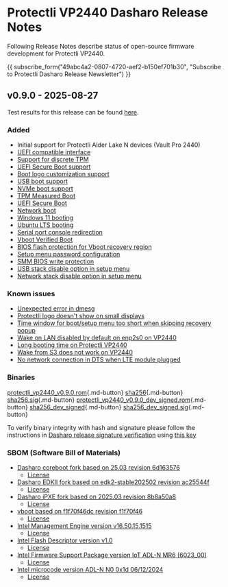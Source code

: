 # Protectli VP2440 Dasharo Release Notes

Following Release Notes describe status of open-source firmware development for
Protectli VP2440.

{{ subscribe_form("49abc4a2-0807-4720-aef2-b150ef701b30",
"Subscribe to Protectli Dasharo Release Newsletter") }}

## v0.9.0 - 2025-08-27

Test results for this release can be found
[here](https://github.com/Dasharo/osfv-results/blob/main/boards/Protectli/VP2440/v0.9.0-results.csv).

### Added

- Initial support for Protectli Alder Lake N devices (Vault Pro 2440)
- [UEFI compatible interface](https://docs.dasharo.com/unified-test-documentation/dasharo-compatibility/30M-uefi-compatible-interface/)
- [Support for discrete TPM](https://docs.dasharo.com/unified-test-documentation/dasharo-security/200-tpm-support/)
- [UEFI Secure Boot support](https://docs.dasharo.com/unified-test-documentation/dasharo-security/206-secure-boot/)
- [Boot logo customization support](https://docs.dasharo.com/unified-test-documentation/dasharo-compatibility/328-logo-customization-functionality/)
- [USB boot support](https://docs.dasharo.com/unified-test-documentation/dasharo-compatibility/31N-usb-boot/)
- [NVMe boot support](https://docs.dasharo.com/unified-test-documentation/dasharo-compatibility/312-nvme-support/)
- [TPM Measured Boot](https://docs.dasharo.com/unified-test-documentation/dasharo-security/203-measured-boot/)
- [UEFI Secure Boot](https://docs.dasharo.com/unified-test-documentation/dasharo-security/206-secure-boot/)
- [Network boot](https://docs.dasharo.com/unified-test-documentation/dasharo-compatibility/315b-netboot-utilities/)
- [Windows 11 booting](https://docs.dasharo.com/unified-test-documentation/dasharo-compatibility/31A-windows-booting/)
- [Ubuntu LTS booting](https://docs.dasharo.com/unified-test-documentation/dasharo-compatibility/308-debian-stable-and-ubuntu-lts-support/)
- [Serial port console redirection](https://docs.dasharo.com/unified-test-documentation/dasharo-compatibility/31G-ec-and-superio/#sio004001-serial-port-in-firmware)
- [Vboot Verified Boot](https://docs.dasharo.com/guides/vboot-signing/)
- [BIOS flash protection for Vboot recovery region](https://docs.dasharo.com/unified-test-documentation/dasharo-security/20J-bios-lock-support/)
- [Setup menu password configuration](https://docs.dasharo.com/dasharo-menu-docs/overview/#dasharo-menu-guides)
- [SMM BIOS write protection](https://docs.dasharo.com/dasharo-menu-docs/dasharo-system-features/#dasharo-security-options)
- [USB stack disable option in setup menu](https://docs.dasharo.com/dasharo-menu-docs/dasharo-system-features/#usb-configuration)
- [Network stack disable option in setup menu](https://docs.dasharo.com/dasharo-menu-docs/dasharo-system-features/#networking-options)

### Known issues

- [Unexpected error in dmesg](https://github.com/Dasharo/dasharo-issues/issues/1187)
- [Protectli logo doesn't show on small displays](https://github.com/Dasharo/dasharo-issues/issues/1541/)
- [Time window for boot/setup menu too short when skipping recovery popup](https://github.com/Dasharo/dasharo-issues/issues/1539)
- [Wake on LAN disabled by default on enp2s0 on VP2440](https://github.com/Dasharo/dasharo-issues/issues/1503)
- [Long booting time on Protectli VP2440](https://github.com/Dasharo/dasharo-issues/issues/1502)
- [Wake from S3 does not work on VP2440](https://github.com/Dasharo/dasharo-issues/issues/1351)
- [No network connection in DTS when LTE module plugged](https://github.com/Dasharo/dasharo-issues/issues/1289)

### Binaries

[protectli_vp2440_v0.9.0.rom][protectli_vp2440_v0.9.0.rom_file]{.md-button}
[sha256][protectli_vp2440_v0.9.0.rom_hash]{.md-button}
[sha256.sig][protectli_vp2440_v0.9.0.rom_sig]{.md-button}
[protectli_vp2440_v0.9.0_dev_signed.rom][protectli_vp2440_v0.9.0_dev_signed.rom_file]{.md-button}
[sha256_dev_signed][protectli_vp2440_v0.9.0_dev_signed.rom_hash]{.md-button}
[sha256_dev_signed.sig][protectli_vp2440_v0.9.0_dev_signed.rom_sig]{.md-button}

To verify binary integrity with hash and signature please follow the
instructions in [Dasharo release signature verification](../../guides/signature-verification.md)
using [this key](https://raw.githubusercontent.com/3mdeb/3mdeb-secpack/master/customer-keys/protectli/release-keys/dasharo-release-0.9.x-for-protectli-signing-key.asc)

### SBOM (Software Bill of Materials)

- [Dasharo coreboot fork based on 25.03 revision 6d163576](https://github.com/Dasharo/coreboot/tree/6d163576)
    + [License](https://github.com/Dasharo/coreboot/blob/6d163576/COPYING)
- [Dasharo EDKII fork based on edk2-stable202502 revision ac25544f](https://github.com/Dasharo/edk2/tree/ac25544f)
    + [License](https://github.com/Dasharo/edk2/blob/ac25544f/License.txt)
- [Dasharo iPXE fork based on 2025.03 revision 8b8a50a8](https://github.com/Dasharo/ipxe/tree/8b8a50a8)
    + [License](https://github.com/Dasharo/ipxe/blob/8b8a50a8/COPYING.GPLv2)
- [vboot based on f1f70f46dc revision f1f70f46](https://chromium.googlesource.com/chromiumos/platform/vboot_reference/+/f1f70f46/)
    + [License](https://chromium.googlesource.com/chromiumos/platform/vboot_reference/+/f1f70f46/LICENSE)
- [Intel Management Engine version v16.50.15.1515](https://github.com/Dasharo/dasharo-blobs/blob/52647f9c/protectli/vault_adl_n/vp2440/me.bin)
    + [License](https://github.com/Dasharo/dasharo-blobs/blob/52647f9c/licenses/pv%20intel%20obl%20software%20license%20agreement%2011.2.2017.pdf)
- [Intel Flash Descriptor version v1.0](https://github.com/Dasharo/dasharo-blobs/blob/52647f9c/protectli/vault_adl_n/vp2440/descriptor.bin)
    + [License](https://github.com/Dasharo/dasharo-blobs/blob/52647f9c/licenses/pv%20intel%20obl%20software%20license%20agreement%2011.2.2017.pdf)
- [Intel Firmware Support Package version IoT ADL-N MR6 (6023_00)](https://github.com/intel/FSP/commits/86c91116/AlderLakeFspBinPkg/IoT/AlderLakeN)
    + [License](https://github.com/intel/FSP/blob/86c91116/FSP_License.pdf)
- [Intel microcode version ADL-N N0 0x1d 06/12/2024](https://github.com/intel/Intel-Linux-Processor-Microcode-Data-Files/tree/microcode-20250812/intel-ucode/06-be-00)
    + [License](https://github.com/intel/Intel-Linux-Processor-Microcode-Data-Files/blob/microcode-20250812/license)

[protectli_vp2440_v0.9.0.rom_file]: https://dl.3mdeb.com/open-source-firmware/Dasharo/protectli_vault_adln_vp2440/uefi/v0.9.0/protectli_vp2440_v0.9.0.rom
[protectli_vp2440_v0.9.0.rom_hash]: https://dl.3mdeb.com/open-source-firmware/Dasharo/protectli_vault_adln_vp2440/uefi/v0.9.0/protectli_vp2440_v0.9.0.rom.sha256
[protectli_vp2440_v0.9.0.rom_sig]: https://dl.3mdeb.com/open-source-firmware/Dasharo/protectli_vault_adln_vp2440/uefi/v0.9.0/protectli_vp2440_v0.9.0.rom.sha256.sig
[protectli_vp2440_v0.9.0_dev_signed.rom_file]: https://dl.3mdeb.com/open-source-firmware/Dasharo/protectli_vault_adln_vp2440/uefi/v0.9.0/protectli_vp2440_v0.9.0_dev_signed.rom
[protectli_vp2440_v0.9.0_dev_signed.rom_hash]: https://dl.3mdeb.com/open-source-firmware/Dasharo/protectli_vault_adln_vp2440/uefi/v0.9.0/protectli_vp2440_v0.9.0_dev_signed.rom.sha256
[protectli_vp2440_v0.9.0_dev_signed.rom_sig]: https://dl.3mdeb.com/open-source-firmware/Dasharo/protectli_vault_adln_vp2440/uefi/v0.9.0/protectli_vp2440_v0.9.0_dev_signed.rom.sha256.sig
